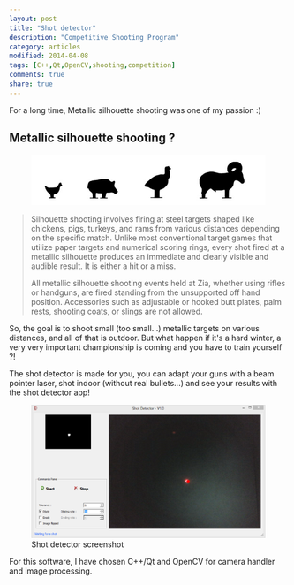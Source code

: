 ```yaml
---
layout: post
title: "Shot detector"
description: "Competitive Shooting Program"
category: articles
modified: 2014-04-08
tags: [C++,Qt,OpenCV,shooting,competition]
comments: true
share: true
---
```


For a long time, Metallic silhouette shooting was one of my passion :)

## Metallic silhouette shooting ?

<figure>
	<img src="/images/shot-detector/sms-targets.jpg" />
</figure>


> Silhouette shooting involves firing at steel targets shaped like chickens, pigs, turkeys, and rams from various distances depending on the specific match. Unlike most conventional target games that utilize paper targets and numerical scoring rings, every shot fired at a metallic silhouette produces an immediate and clearly visible and audible result. It is either a hit or a miss.
>
> All metallic silhouette shooting events held at Zia, whether using rifles or handguns, are fired standing from the unsupported off hand position. Accessories such as adjustable or hooked butt plates, palm rests, shooting coats, or slings are not allowed.

So, the goal is to shoot  small (too small...) metallic targets on various distances, and all of that is outdoor. But what happen if it's a hard winter, a very very important championship is coming and you have to train yourself ?!

The shot detector is made for you, you can adapt your guns with a beam pointer laser, shot indoor (without real bullets...) and see your results with the shot detector app!

<figure>
	<a href="/images/shot-detector/shot-detector.png"><img src="/images/shot-detector/shot-detector-small.png" /></a>
	<figcaption>Shot detector screenshot</figcaption>
</figure>

For this software, I have chosen C++/Qt and OpenCV for camera handler and image processing.